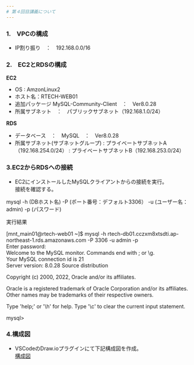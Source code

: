 ```yaml
---
# 第４回目講義について
---
```


### 1.　VPCの構成
* IP割り振り　：　192.168.0.0/16

### 2.　EC2とRDSの構成

__EC2__  
* OS : AmzonLinux2
* ホスト名：RTECH-WEB01  
* 追加パッケージ
   MySQL-Community-Client　：　Ver8.0.28
* 所属サブネット　：　パブリックサブネット（192.168.1.0/24）

__RDS__
* データベース　：　MySQL　：　Ver8.0.28
* 所属サブネット(サブネットグループ)
  : プライベートサブネットA（192.168.254.0/24）
  : プライベートサブネットB（192.168.253.0/24）

### 3.EC2からRDSへの接続

* EC2にインストールしたMySQLクライアントからの接続を実行。  
  接続を確認する。  

mysql -h (DBホスト名) -P (ポート番号：デフォルト3306） -u (ユーザー名：admin) -p (パスワード)  


実行結果  
  
[mnt_main01@rtech-web01 ~]$ mysql -h rtech-db01.cczxm8xtsdti.ap-northeast-1.rds.amazonaws.com -P 3306 -u admin -p  
Enter password:  
Welcome to the MySQL monitor.  Commands end with ; or \g.  
Your MySQL connection id is 21  
Server version: 8.0.28 Source distribution  

Copyright (c) 2000, 2022, Oracle and/or its affiliates.  

Oracle is a registered trademark of Oracle Corporation and/or its
affiliates. Other names may be trademarks of their respective
owners.  

Type 'help;' or '\h' for help. Type '\c' to clear the current input statement.  

mysql>  
  
### 4.構成図  

* VSCodeのDraw.ioプラグインにて下記構成図を作成。  
[構成図](https://github.com/NAKADE-DevCAT/Raisetech-lecture-202205/blob/main/images/Lecture4_kousei.png)  





